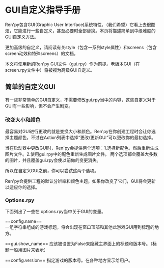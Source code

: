# GUI自定义指导手册
Ren'py包含GUI(Graphic User Interface)系统特性，（我们希望）它看上去很酷炫，它能进行一些自定义，甚至必要时全部替换。本页将描述简单到中级难度的GUI自定义方法。   

更加高级的自定义，请阅读有关style（包含一系列style属性）和screens（包含screen动效和特殊screens）的文档。    

本文将使用新的Ren'py GUI文件（gui.rpy）作为前提。老版本GUI（在screen.rpy文件中）将被视为高级GUI自定义。  

## 简单的自定义GUI
有一些非常简单的GUI自定义，不需要修改gui.rpy当中的内容，这些自定义对于GUI有一些影响，但不会产生剧变。    

### 改变大小和颜色
最容易对GUI进行更改的就是变换大小和颜色。Ren'py在你创建工程时会让你选择主题颜色，不过在Action列表中选择“更改/更新GUI”可以更改你的最初选择。    

当在启动器中更改GUI时，Ren'py会提供两个选项：1.选择新配色，然后重新生成图片文件。2.使用gui.rpy中的配色重新生成图片文件。 两个选项都会覆盖大多数的图片，并且覆盖gui.rpy会使以前做的变更消失。    

所以在自定义GUI之前，你可以尝试这两个选项。    

Ren'py会提供工程的默认分辨率和颜色主题。如果你改变了它们，GUI将会更新以适应你的选择。

### Options.rpy
下面列出了一些在 options.rpy当中关于GUI的变量。

==config.name==    
    一组字符串组成的游戏标题。将会出现在窗口顶部和其他此游戏GUI用到标题的地方。    

==gui.show_name==
    应该被设置为False来隐藏主界面上的标题和版本号。（标题一般用图片来表示）    

==config.version==
    指定游戏的版本号。在各种地方显示给用户。
